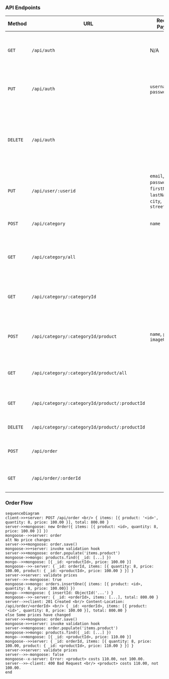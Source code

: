 ### API Endpoints

| Method   | URL                                            | Request Payload                                                       | Response                                                         | Semantics                                       | Required Privilege                  | Comments                                                                                     |
| -------- | ---------------------------------------------- | --------------------------------------------------------------------- | ---------------------------------------------------------------- | ----------------------------------------------- | ----------------------------------- | -------------------------------------------------------------------------------------------- |
| `GET`    | `/api/auth`                                    | N/A                                                                   | &bull;&nbsp;200 if successful. &bull;&nbsp;404 if not logged in. | Get the current user.                           | N/A                                 | The response shall not include a `Set-Cookie` header.                                        |
| `PUT`    | `/api/auth`                                    | `username`, `password`                                                |                                                                  | Log in.                                         | N/A                                 | The response shall include a `Set-Cookie` header.                                            |
| `DELETE` | `/api/auth`                                    |                                                                       |                                                                  | Log out.                                        | N/A                                 | The response shall include a `Set-Cookie` header to clear the cookie set by `PUT /api/auth`. |
| `PUT`    | `/api/user/:userid`                            | `email`, `password`, `firstName`, `lastName`, `city`, `streetAddress` | Sign up (create a new user account).                             | N/A                                             | `userId` is user's ID Card # (ת.ז.) |                                                                                              |
| `POST`   | `/api/category`                                | `name`                                                                |                                                                  | Create a new product category.                  | `admin`                             |                                                                                              |
| `GET`    | `/api/category/all`                            |                                                                       |                                                                  | Get all the categories.                         | `user`                              | The response shall not include the products arrays.                                          |
| `GET`    | `/api/category/:categoryId`                    |                                                                       |                                                                  | Get details for the specified category.         | `user`                              | The response shall not include the products array.                                           |
| `POST`   | `/api/category/:categoryId/product`            | `name`, `price`, `imageUrl`                                           |                                                                  | Create a new product in the specified category. | `admin`                             |                                                                                              |
| `GET`    | `/api/category/:categoryId/product/all`        |                                                                       |                                                                  | Get all the products in the specified category. | `user`                              |                                                                                              |
| `GET`    | `/api/category/:categoryId/product/:productId` |                                                                       |                                                                  | Get details for the specified product.          | `user`                              |                                                                                              |
| `DELETE` | `/api/category/:categoryId/product/:productId` |                                                                       |                                                                  | Delete the specified product.                   | `admin`                             |                                                                                              |
| `POST`   | `/api/order`                                   |                                                                       |                                                                  | Check out (create a new order).                 | `user`                              |                                                                                              |
| `GET`    | `/api/order/:orderId`                          |                                                                       |                                                                  | Get details for the specified order.            | `admin`                             |                                                                                              |

### Order Flow

```mermaid
sequenceDiagram
client->>+server: POST /api/order <br/> { items: [{ product: '<id>', quantity: 8, price: 100.00 }], total: 800.00 }
server->>mongoose: new Order({ items: [{ product: <id>, quantity: 8, price: 100.00 }] })
mongoose-->>server: order
alt No price changes
server->>+mongoose: order.save()
mongoose->>+server: invoke validation hook
server->>+mongoose: order.populate('items.product')
mongoose->>mongo: products.find({ _id: [...] })
mongo-->>mongoose: [{ _id: <productId>, price: 100.00 }]
mongoose-->>-server: { _id: orderId, items: [{ quantity: 8, price: 100.00, product: { _id: <productId>, price: 100.00 } }] }
server->>server: validate prices
server-->>-mongoose: true
mongoose->>mongo: orders.insertOne({ items: [{ product: <id>, quantity: 8, price: 100.00}] })
mongo-->>mongoose: { insertId: ObjectId('...') }
mongoose-->>-server: { _id: <orderId>, items: [...], total: 800.00 }
server-->>client: 201 Created <br/> Content-Location: /api/order/<orderId> <br/> { _id: <orderId>, items: [{ product: '<id>', quantity: 8, price: 100.00 }], total: 800.00 }
else Some prices have changed
server->>+mongoose: order.save()
mongoose->>+server: invoke validation hook
server->>mongoose: order.populate('items.product')
mongoose->>mongo: products.find({ _id: [...] })
mongo-->>mongoose: [{ _id: <productId>, price: 110.00 }]
mongoose-->>server: { _id: orderId, items: [{ quantity: 8, price: 100.00, product: { _id: <productId>, price: 110.00 } }] }
server->>server: validate prices
server-->>-mongoose: false
mongoose--x-server: Error: <product> costs 110.00, not 100.00.
server-->>-client: 400 Bad Request <br/> <product> costs 110.00, not 100.00.
end
```
